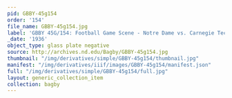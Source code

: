 ```yaml
---
pid: GBBY-45g154
order: '154'
file_name: GBBY-45g154.jpg
label: 'GBBY 45G/154: Football Game Scene - Notre Dame vs. Carnegie Tech - 1936'
_date: '1936'
object_type: glass plate negative
source: http://archives.nd.edu/Bagby/GBBY-45g154.jpg
thumbnail: "/img/derivatives/simple/GBBY-45g154/thumbnail.jpg"
manifest: "/img/derivatives/iiif/images/GBBY-45g154/manifest.json"
full: "/img/derivatives/simple/GBBY-45g154/full.jpg"
layout: generic_collection_item
collection: bagby
---
```

